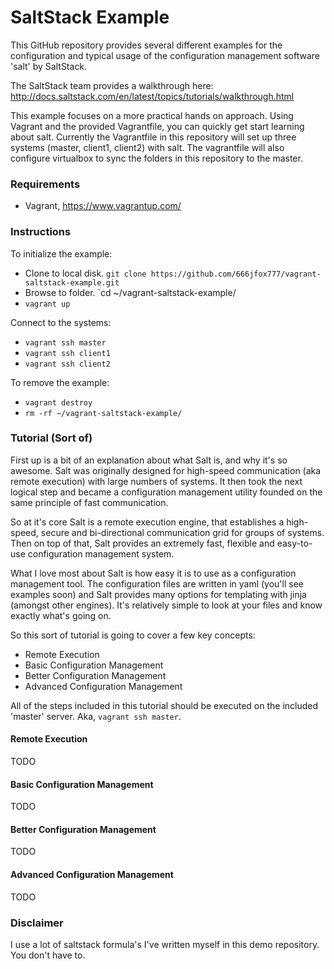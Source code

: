 SaltStack Example
==================

This GitHub repository provides several different examples for the configuration
and typical usage of the configuration management software 'salt' by SaltStack.

The SaltStack team provides a walkthrough here: http://docs.saltstack.com/en/latest/topics/tutorials/walkthrough.html

This example focuses on a more practical hands on approach. Using Vagrant and
the provided Vagrantfile, you can quickly get start learning about salt.
Currently the Vagrantfile in this repository will set up three systems (master,
client1, client2) with salt. The vagrantfile will also configure virtualbox to
sync the folders in this repository to the master.

### Requirements

- Vagrant, https://www.vagrantup.com/

### Instructions

To initialize the example:

- Clone to local disk. `git clone https://github.com/666jfox777/vagrant-saltstack-example.git`
- Browse to folder. `cd ~/vagrant-saltstack-example/
- `vagrant up`

Connect to the systems:

- `vagrant ssh master`
- `vagrant ssh client1`
- `vagrant ssh client2`

To remove the example:

- `vagrant destroy`
- `rm -rf ~/vagrant-saltstack-example/`

### Tutorial (Sort of)

First up is a bit of an explanation about what Salt is, and why it's so awesome.
Salt was originally designed for high-speed communication (aka remote execution)
with large numbers of systems. It then took the next logical step and became a
configuration management utility founded on the same principle of fast
communication.

So at it's core Salt is a remote execution engine, that establishes a
high-speed, secure and bi-directional communication grid for groups of systems.
Then on top of that, Salt provides an extremely fast, flexible and easy-to-use
configuration management system.

What I love most about Salt is how easy it is to use as a configuration
management tool. The configuration files are written in yaml (you'll see
examples soon) and Salt provides many options for templating with jinja (amongst
other engines). It's relatively simple to look at your files and know exactly
what's going on.

So this sort of tutorial is going to cover a few key concepts:

- Remote Execution
- Basic Configuration Management
- Better Configuration Management
- Advanced Configuration Management

All of the steps included in this tutorial should be executed on the included
'master' server. Aka, `vagrant ssh master`.

#### Remote Execution

TODO

#### Basic Configuration Management

TODO

#### Better Configuration Management

TODO

#### Advanced Configuration Management

TODO

### Disclaimer

I use a lot of saltstack formula's I've written myself in this demo repository. You don't have to.